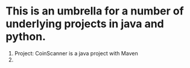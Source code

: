 # This is an umbrella for a number of underlying projects in java and python.

1. Project: CoinScanner is a java project with Maven
2. 